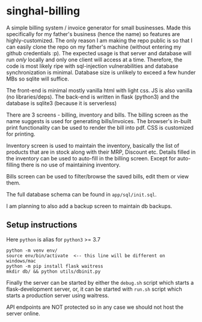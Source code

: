# singhal-billing
A simple billing system / invoice generator for small businesses.
Made this specifically for my father's business (hence the name) so features are highly-customized.
The only reason I am making the repo public is so that I can easily clone the repo on my father's machine (without entering my github credentials :p).
The expected usage is that server and database will run *only* locally and only one client will access at a time.
Therefore, the code is most likely ripe with sql-injection vulnerabilities and database synchronization is minimal.
Database size is unlikely to exceed a few hunder MBs so sqlite will suffice.

The front-end is minimal mostly vanilla html with light css. JS is also vanilla (no libraries/deps).
The back-end is written in flask (python3) and the database is sqlite3 (because it is serverless)

There are 3 screens - billing, inventory and bills.
The billing screen as the name suggests is used for generating bills/invoices.
The browser's in-built print functionality can be used to render the bill into pdf. CSS is customized for printing.

Inventory screen is used to maintain the inventory, basically the list of products that are in stock along with their MRP, Discount etc.
Details filled in the inventory can be used to auto-fill in the billing screen. Except for auto-filling there is no use of maintaining inventory.

Bills screen can be used to filter/browse the saved bills, edit them or view them.

The full database schema can be found in `app/sql/init.sql`.

I am planning to also add a backup screen to maintain db backups.

## Setup instructions
Here `python` is alias for `python3` >= 3.7
```
python -m venv env/
source env/bin/activate  <-- this line will be different on windows/mac
python -m pip install flask waitress
mkdir db/ && python utils/dbinit.py
```

Finally the server can be started by either the `debug.sh` script which starts a flask-development server,
or, it can be started with `run.sh` script which starts a production server using waitress.

API endpoints are NOT protected so in any case we should not host the server online.
